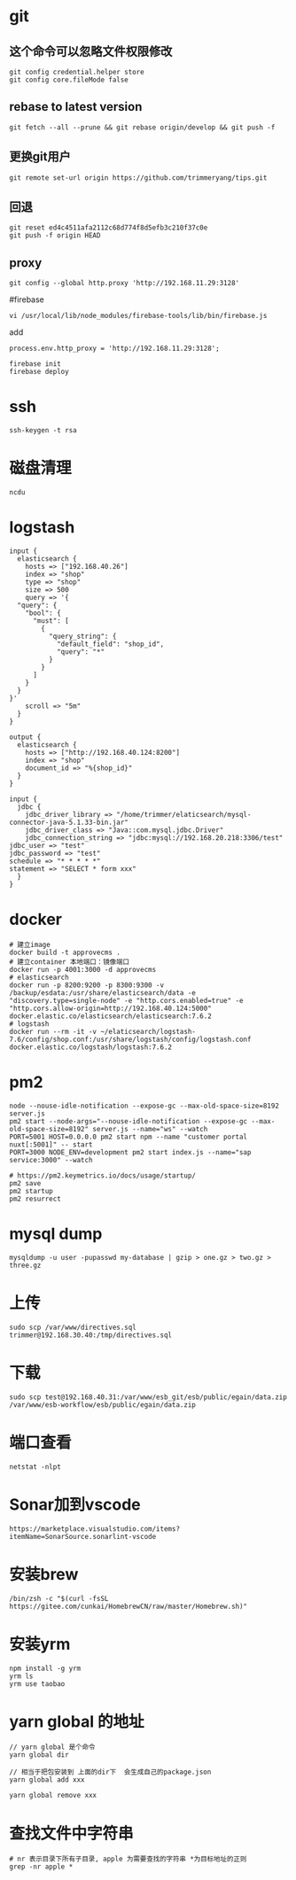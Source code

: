 # git
## 这个命令可以忽略文件权限修改
```shell script
git config credential.helper store
git config core.fileMode false
```

## rebase to latest version
```shell script
git fetch --all --prune && git rebase origin/develop && git push -f
```

## 更换git用户  
```shell script
git remote set-url origin https://github.com/trimmeryang/tips.git
```

## 回退
```shell script
git reset ed4c4511afa2112c68d774f8d5efb3c210f37c0e
git push -f origin HEAD
```

## proxy
```shell script
git config --global http.proxy 'http://192.168.11.29:3128'
```

#firebase
```shell script
vi /usr/local/lib/node_modules/firebase-tools/lib/bin/firebase.js
```
add

```shell script
process.env.http_proxy = 'http://192.168.11.29:3128';
```

```shell script
firebase init
firebase deploy
```

# ssh
```shell script
ssh-keygen -t rsa
```

# 磁盘清理
```shell script
ncdu
```

# logstash
```shell script
input {
  elasticsearch {
    hosts => ["192.168.40.26"]
    index => "shop"
    type => "shop"
    size => 500
    query => '{
  "query": {
    "bool": {
      "must": [
        {
          "query_string": {
            "default_field": "shop_id",
            "query": "*"
          }
        }
      ]
    }
  }
}'
    scroll => "5m"
  }
}

output {
  elasticsearch {
    hosts => ["http://192.168.40.124:8200"]
    index => "shop"
    document_id => "%{shop_id}"
  }
}

```

```shell script
input {
  jdbc {
    jdbc_driver_library => "/home/trimmer/elaticsearch/mysql-connector-java-5.1.33-bin.jar"
    jdbc_driver_class => "Java::com.mysql.jdbc.Driver"
    jdbc_connection_string => "jdbc:mysql://192.168.20.218:3306/test"
jdbc_user => "test"
jdbc_password => "test"
schedule => "* * * * *"
statement => "SELECT * form xxx"
  }
}

```
# docker

```shell script
# 建立image
docker build -t approvecms .
# 建立container 本地端口：镜像端口
docker run -p 4001:3000 -d approvecms
# elasticsearch
docker run -p 8200:9200 -p 8300:9300 -v /backup/esdata:/usr/share/elasticsearch/data -e "discovery.type=single-node" -e "http.cors.enabled=true" -e "http.cors.allow-origin=http://192.168.40.124:5000" docker.elastic.co/elasticsearch/elasticsearch:7.6.2
# logstash
docker run --rm -it -v ~/elaticsearch/logstash-7.6/config/shop.conf:/usr/share/logstash/config/logstash.conf docker.elastic.co/logstash/logstash:7.6.2

```

# pm2
```shell script
node --nouse-idle-notification --expose-gc --max-old-space-size=8192 server.js 
pm2 start --node-args="--nouse-idle-notification --expose-gc --max-old-space-size=8192" server.js --name="ws" --watch
PORT=5001 HOST=0.0.0.0 pm2 start npm --name "customer portal nuxt[:5001]" -- start
PORT=3000 NODE_ENV=development pm2 start index.js --name="sap service:3000" --watch
```

```shell script
# https://pm2.keymetrics.io/docs/usage/startup/
pm2 save
pm2 startup
pm2 resurrect
```

# mysql dump
```shell script
mysqldump -u user -pupasswd my-database | gzip > one.gz > two.gz > three.gz
```

# 上传
```shell script
sudo scp /var/www/directives.sql trimmer@192.168.30.40:/tmp/directives.sql
```

# 下载
```shell script
sudo scp test@192.168.40.31:/var/www/esb_git/esb/public/egain/data.zip /var/www/esb-workflow/esb/public/egain/data.zip
```

# 端口查看
```shell script
netstat -nlpt
```
# Sonar加到vscode
```shell script
https://marketplace.visualstudio.com/items?itemName=SonarSource.sonarlint-vscode
```
# 安装brew
```shell script
/bin/zsh -c "$(curl -fsSL https://gitee.com/cunkai/HomebrewCN/raw/master/Homebrew.sh)"
```

# 安装yrm
```
npm install -g yrm
yrm ls
yrm use taobao
```

# yarn global 的地址
```
// yarn global 是个命令
yarn global dir

// 相当于把包安装到 上面的dir下  会生成自己的package.json
yarn global add xxx

yarn global remove xxx
```

# 查找文件中字符串
```
# nr 表示目录下所有子目录, apple 为需要查找的字符串 *为目标地址的正则
grep -nr apple *
```
